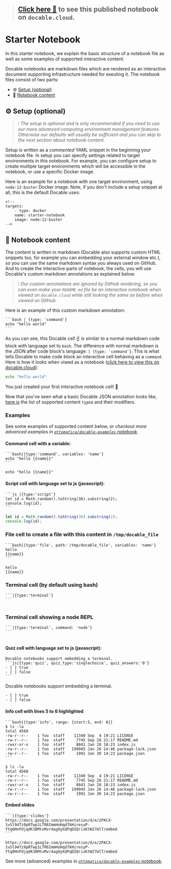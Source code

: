 <!-- 
targets:
    - type: docker
      name: starter-notebook
      image: node:12-buster
-->

> ## [Click here 📒](https://docable.cloud/ottomatica/docable-starter-template/starter-notebook.md) to see this published notebook on `docable.cloud`.

# Starter Notebook

In this starter notebook, we explain the basic structure of a notebook file as well as some examples of supported interactive content.

Docable notebooks are markdown files which are rendered as an interactive document supporting infrastructure needed for exeuting it. The notebook files consist of two parts:

- ⚙ [Setup (optional)](#-setup-optional)
- 📄 [Notebook content](#-notebook-content)

## ⚙ Setup (optional)

> ❕ _The setup is optional and is only recommended if you need to use our more advanced computing environment management features. Otherwise our defaults will usually be sufficient and you can skip to the next section about notebook content._

Setup is written as a _commented_ YAML snippet in the beginning your notebook file. In setup you can specify settings related to target environments in this notebook. For example, you can configure setup to create multiple target environments which will be accessible in the notebook, or use a specific Docker image.

Here is an example for a notebook with one target environment, using `node:12-buster` Docker image. Note, if you don't include a setup snippet at all, this is the default Docable uses:

    <!-- 
    targets:
        - type: docker
        name: starter-notebook
        image: node:12-buster
    -->

## 📄 Notebook content

The content is written in markdown (Docable also supports custom HTML snippets too, for example you can embedding your external window etc.), so you can use the same markdown syntax you always used on GitHub. And to create the interactive parts of notebook, the cells, you will use Docable's custom markdown annotations as explained below.

> ❕ _Our custom annotations are ignored by GitHub rendering, so you can even make your `README.md` file be an interactive notebook when viewed on `docable.cloud` while still looking the same as before when viewed on GitHub._

Here is an example of this custom markdown annotation:

    ```bash | {type: 'command'}
    echo "hello world"
    ```

As you can see, this Docable cell ☝ is similar to a normal markdown code block with language set to `bash`. The difference with normal markdown is the JSON after code block's language: `| {type: 'command'}`. This is what tells Docable to make code block an interactive cell behaving as a `command`. Here is how it looks when viwed as a notebook ([click here to view this on docable.cloud](https://docable.cloud/ottomatica/docable-starter-template/starter-notebook.md)):

```bash | {type: 'command'}
echo "hello world"
```

You just created your first interactive notebook cell! 🎉

Now that you've seen what a basic Docable JSON annotation looks like, [here is](https://github.com/ottomatica/docable-notebooks#quick-reference) the list of supported content `type`s and their modifiers. 
### Examples

See some examples of supported content below, or _checkout more advanced examples in [`ottomatica/docable-examples` notebook](https://docable.cloud/ottomatica/docable-examples)._

#### Command cell with a variable:

    ```bash|{type:'command', variables: 'name'}
    echo "hello {{name}}"
    ```

```bash|{type:'command', variables: 'name'}
echo "hello {{name}}"
```

#### Script cell with language set to js (javascript):

    ```js |{type:'script'}
    let id = Math.random().toString(36).substring(2);
    console.log(id);
    ```

```js |{type:'script'}
let id = Math.random().toString(36).substring(2);
console.log(id);
```

### File cell to create a file with this content in `/tmp/docable_file`

    ```bash|{type:'file', path:'/tmp/docable_file', variables: 'name'}
    hello 
    {{name}}
    ```

```bash|{type:'file', path:'/tmp/docable_file', variables: 'name'}
hello 
{{name}}
```

### Terminal cell (by default using bash)

    ```|{type:'terminal'}
    ```

```|{type:'terminal'}
```

### Terminal cell showing a node REPL

    ```|{type:'terminal', command: 'node'}
    ```

```|{type:'terminal', command: 'node'}
```

#### Quiz cell with language set to js (javascript):

    Docable notebooks support embedding a terminal.
    ```js|{type:'quiz', quiz_type:'singlechoice', quiz_answers:'0'}
    - [ ] true
    - [ ] false
    ```

Docable notebooks support embedding a terminal.
```js|{type:'quiz', quiz_type:'singlechoice', quiz_answers:'0'}
- [ ] true
- [ ] false
```

#### Info cell with lines 5 to 6 highlighted

    ```bash|{type:'info', range: {start:5, end: 6}}
    $ ls -la
    total 4568
    -rw-r--r--    1 foo  staff    11340 Sep  4 19:21 LICENSE
    -rw-r--r--    1 foo  staff     7745 Sep 28 21:17 README.md
    -rwxr-xr-x    1 foo  staff     8841 Jan 28 18:23 index.js
    -rw-r--r--    1 foo  staff   199945 Jan 26 14:46 package-lock.json
    -rw-r--r--    1 foo  staff     1991 Jan 30 14:23 package.json
    ```

```bash|{type:'info', range: {start:5, end: 6}}
$ ls -la
total 4568
-rw-r--r--    1 foo  staff    11340 Sep  4 19:21 LICENSE
-rw-r--r--    1 foo  staff     7745 Sep 28 21:17 README.md
-rwxr-xr-x    1 foo  staff     8841 Jan 28 18:23 index.js
-rw-r--r--    1 foo  staff   199945 Jan 26 14:46 package-lock.json
-rw-r--r--    1 foo  staff     1991 Jan 30 14:23 package.json
```

#### Embed slides

    ```|{type:'slides'}
    https://docs.google.com/presentation/d/e/2PACX-1vSl94Tz9pRTwp1LTR6ImmHoHqd7kHiresyP-Ytq0HnPdjqdK38MtxMvr4agOykQPqDIQrixKtW27mlT/embed
    ```

```|{type:'slides'}
https://docs.google.com/presentation/d/e/2PACX-1vSl94Tz9pRTwp1LTR6ImmHoHqd7kHiresyP-Ytq0HnPdjqdK38MtxMvr4agOykQPqDIQrixKtW27mlT/embed
```

See more (advanced) examples in [`ottomatica/docable-examples` notebook](https://docable.cloud/ottomatica/docable-examples).
